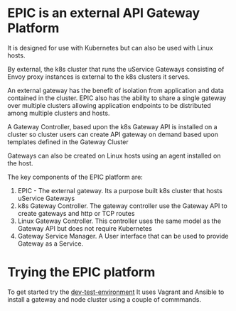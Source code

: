 
# EPIC is an external API Gateway Platform

It is designed for use with Kubernetes but can also be used with Linux hosts.

By external, the k8s cluster that runs the uService Gateways consisting of Envoy proxy instances is external to the k8s clusters it serves.

An external gateway has the benefit of isolation from application and data contained in the cluster.  EPIC also has the ability to share a single gateway over multiple clusters
allowing application endpoints to be distributed among multiple clusters and hosts.

A Gateway Controller, based upon the k8s Gateway API is installed on a cluster so cluster users can create API gateway on demand based upon templates 
defined in the Gateway Cluster

Gateways can also be created on Linux hosts using an agent installed on the host.


The key components of the EPIC platform are:

1. EPIC - The external gateway.  Its a purpose built k8s cluster that hosts uService Gateways
2. k8s Gateway Controller.  The gateway controller use the Gateway API to create gateways and http or TCP routes
3. Linux Gateway Controller.  This controller uses the same model as the Gateway API but does not require Kubernetes
4. Gateway Service Manager. A User interface that can be used to provide Gateway as a Service.

# Trying the EPIC platform 
To get started try the [dev-test-environment](https://github.com/epic-gateway/dev-test-environment)  It uses Vagrant and Ansible to install a gateway and node cluster using a couple of commmands.

